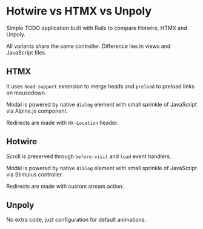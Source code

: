 # Hotwire vs HTMX vs Unpoly

Simple TODO application built with Rails to compare Hotwire, HTMX and Unpoly.

All variants share the same controller. Difference lies in views and JavaScript files.

## HTMX

It uses `head-support` extension to merge heads and `preload` to preload links on mousedown.

Modal is powered by native `dialog` element with small sprinkle of JavaScript via Alpine.js component.

Redirects are made with `HX-Location` header.

## Hotwire

Scroll is preserved through `before-visit` and `load` event handlers.

Modal is powered by native `dialog` element with small sprinkle of JavaScript via Stimulus controller.

Redirects are made with custom stream action.

## Unpoly

No extra code, just configuration for default animations.
